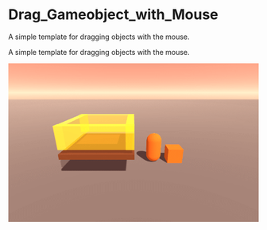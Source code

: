 # Drag_Gameobject_with_Mouse
A simple template for dragging objects with the mouse.

A simple template for dragging objects with the mouse.

![grab-landing-page](https://github.com/Alex21Sav/Drag_Gameobject_with_Mouse/blob/main/ScreenGif.gif)
